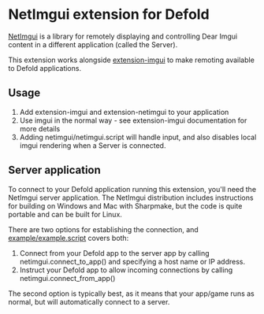 # NetImgui extension for Defold

[NetImgui](https://github.com/sammyfreg/netImgui) is a library for remotely displaying and controlling Dear Imgui content in a different application (called the Server).

This extension works alongside [extension-imgui](https://github.com/britzl/extension-imgui) to make remoting available to Defold applications.

## Usage
1. Add extension-imgui and extension-netimgui to your application
2. Use imgui in the normal way - see extension-imgui documentation for more details
3. Adding netimgui/netimgui.script will handle input, and also disables local imgui rendering when a Server is connected.

## Server application
To connect to your Defold application running this extension, you'll need the NetImgui server application. The NetImgui distribution includes instructions for building on Windows and Mac with Sharpmake, but the code is quite portable and can be built for Linux.

There are two options for establishing the connection, and [example/example.script](/example/example.script) covers both:
1. Connect from your Defold app to the server app by calling netimgui.connect_to_app() and specifying a host name or IP address.
2. Instruct your Defold app to allow incoming connections by calling netimgui.connect_from_app()

The second option is typically best, as it means that your app/game runs as normal, but will automatically connect to a server.
